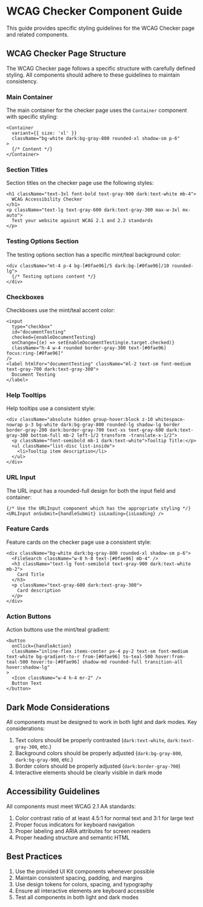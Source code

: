 # WCAG Checker Component Guide

This guide provides specific styling guidelines for the WCAG Checker page and related components.

## WCAG Checker Page Structure

The WCAG Checker page follows a specific structure with carefully defined styling. All components should adhere to these guidelines to maintain consistency.

### Main Container

The main container for the checker page uses the `Container` component with specific styling:

```tsx
<Container 
  variant={{ size: 'xl' }}
  className="bg-white dark:bg-gray-800 rounded-xl shadow-sm p-6"
>
  {/* Content */}
</Container>
```

### Section Titles

Section titles on the checker page use the following styles:

```tsx
<h1 className="text-3xl font-bold text-gray-900 dark:text-white mb-4">
  WCAG Accessibility Checker
</h1>
<p className="text-lg text-gray-600 dark:text-gray-300 max-w-3xl mx-auto">
  Test your website against WCAG 2.1 and 2.2 standards
</p>
```

### Testing Options Section

The testing options section has a specific mint/teal background color:

```tsx
<div className="mt-4 p-4 bg-[#0fae96]/5 dark:bg-[#0fae96]/10 rounded-lg">
  {/* Testing options content */}
</div>
```

### Checkboxes

Checkboxes use the mint/teal accent color:

```tsx
<input
  type="checkbox"
  id="documentTesting"
  checked={enableDocumentTesting}
  onChange={(e) => setEnableDocumentTesting(e.target.checked)}
  className="h-4 w-4 rounded border-gray-300 text-[#0fae96] focus:ring-[#0fae96]"
/>
<label htmlFor="documentTesting" className="ml-2 text-sm font-medium text-gray-700 dark:text-gray-300">
  Document Testing
</label>
```

### Help Tooltips

Help tooltips use a consistent style:

```tsx
<div className="absolute hidden group-hover:block z-10 whitespace-nowrap p-3 bg-white dark:bg-gray-800 rounded-lg shadow-lg border border-gray-200 dark:border-gray-700 text-xs text-gray-600 dark:text-gray-300 bottom-full mb-2 left-1/2 transform -translate-x-1/2">
  <p className="font-semibold mb-1 dark:text-white">Tooltip Title:</p>
  <ul className="list-disc list-inside">
    <li>Tooltip item description</li>
  </ul>
</div>
```

### URL Input

The URL input has a rounded-full design for both the input field and container:

```tsx
{/* Use the URLInput component which has the appropriate styling */}
<URLInput onSubmit={handleSubmit} isLoading={isLoading} />
```

### Feature Cards

Feature cards on the checker page use a consistent style:

```tsx
<div className="bg-white dark:bg-gray-800 rounded-xl shadow-sm p-6">
  <FileSearch className="w-8 h-8 text-[#0fae96] mb-4" />
  <h3 className="text-lg font-semibold text-gray-900 dark:text-white mb-2">
    Card Title
  </h3>
  <p className="text-gray-600 dark:text-gray-300">
    Card description
  </p>
</div>
```

### Action Buttons

Action buttons use the mint/teal gradient:

```tsx
<button
  onClick={handleAction}
  className="inline-flex items-center px-4 py-2 text-sm font-medium text-white bg-gradient-to-r from-[#0fae96] to-teal-500 hover:from-teal-500 hover:to-[#0fae96] shadow-md rounded-full transition-all hover:shadow-lg"
>
  <Icon className="w-4 h-4 mr-2" />
  Button Text
</button>
```

## Dark Mode Considerations

All components must be designed to work in both light and dark modes. Key considerations:

1. Text colors should be properly contrasted (`dark:text-white`, `dark:text-gray-300`, etc.)
2. Background colors should be properly adjusted (`dark:bg-gray-800`, `dark:bg-gray-900`, etc.)
3. Border colors should be properly adjusted (`dark:border-gray-700`)
4. Interactive elements should be clearly visible in dark mode

## Accessibility Guidelines

All components must meet WCAG 2.1 AA standards:

1. Color contrast ratio of at least 4.5:1 for normal text and 3:1 for large text
2. Proper focus indicators for keyboard navigation
3. Proper labeling and ARIA attributes for screen readers
4. Proper heading structure and semantic HTML

## Best Practices

1. Use the provided UI Kit components whenever possible
2. Maintain consistent spacing, padding, and margins
3. Use design tokens for colors, spacing, and typography
4. Ensure all interactive elements are keyboard accessible
5. Test all components in both light and dark modes